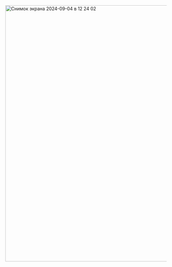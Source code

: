 <img width="800" alt="Снимок экрана 2024-09-04 в 12 24 02" src="https://github.com/user-attachments/assets/3c7e28fb-eef1-4273-b7ed-d53b1551d0b3">
